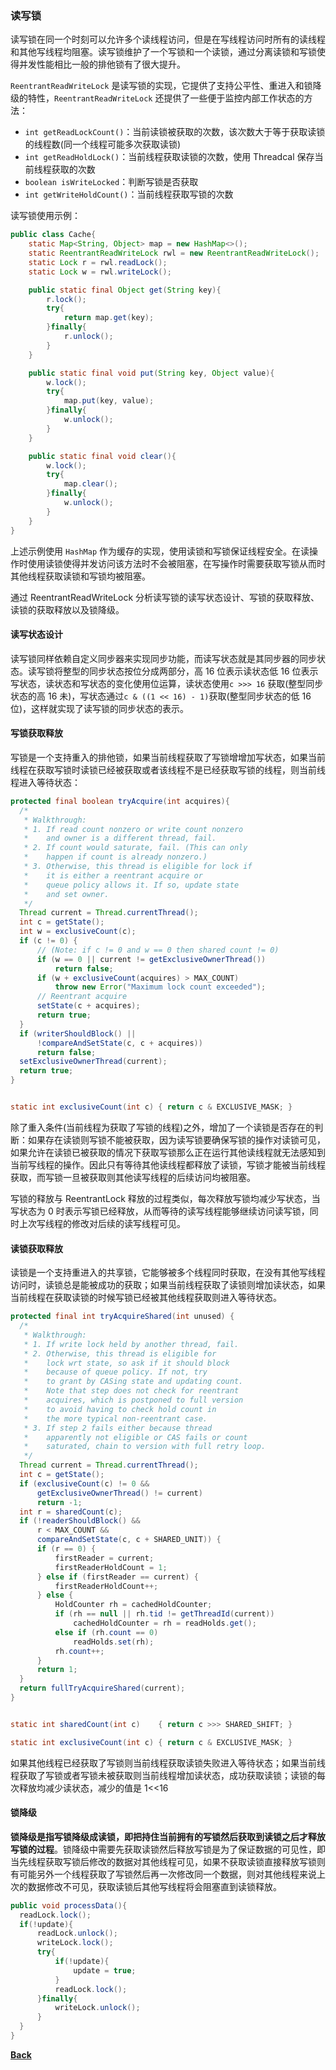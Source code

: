 ### 读写锁
读写锁在同一个时刻可以允许多个读线程访问，但是在写线程访问时所有的读线程和其他写线程均阻塞。读写锁维护了一个写锁和一个读锁，通过分离读锁和写锁使得并发性能相比一般的排他锁有了很大提升。

```ReentrantReadWriteLock``` 是读写锁的实现，它提供了支持公平性、重进入和锁降级的特性，```ReentrantReadWriteLock``` 还提供了一些便于监控内部工作状态的方法：
- ```int getReadLockCount()```：当前读锁被获取的次数，该次数大于等于获取读锁的线程数(同一个线程可能多次获取读锁)
- ```int getReadHoldLock()```：当前线程获取读锁的次数，使用 Threadcal 保存当前线程获取的次数
- ```boolean isWriteLocked```：判断写锁是否获取
- ```int getWriteHoldCount()```：当前线程获取写锁的次数

读写锁使用示例：
```java
public class Cache{
    static Map<String, Object> map = new HashMap<>();
    static ReentrantReadWriteLock rwl = new ReentrantReadWriteLock();
    static Lock r = rwl.readLock();
    static Lock w = rwl.writeLock();

    public static final Object get(String key){
        r.lock();
        try{
            return map.get(key);
        }finally{
            r.unlock();
        }
    }

    public static final void put(String key, Object value){
        w.lock();
        try{
            map.put(key, value);
        }finally{
            w.unlock();
        }
    }

    public static final void clear(){
        w.lock();
        try{
            map.clear();
        }finally{
            w.unlock();
        }
    }
}
```
上述示例使用 ```HashMap``` 作为缓存的实现，使用读锁和写锁保证线程安全。在读操作时使用读锁使得并发访问该方法时不会被阻塞，在写操作时需要获取写锁从而时其他线程获取读锁和写锁均被阻塞。

通过 ReentrantReadWriteLock 分析读写锁的读写状态设计、写锁的获取释放、读锁的获取释放以及锁降级。
#### 读写状态设计
读写锁同样依赖自定义同步器来实现同步功能，而读写状态就是其同步器的同步状态。读写锁将整型的同步状态按位分成两部分，高 16 位表示读状态低 16 位表示写状态，读状态和写状态的变化使用位运算，读状态使用```c >>> 16``` 获取(整型同步状态的高 16 未)，写状态通过```c & ((1 << 16) - 1)```获取(整型同步状态的低 16 位)，这样就实现了读写锁的同步状态的表示。
#### 写锁获取释放
写锁是一个支持重入的排他锁，如果当前线程获取了写锁增增加写状态，如果当前线程在获取写锁时读锁已经被获取或者该线程不是已经获取写锁的线程，则当前线程进入等待状态：
```java
protected final boolean tryAcquire(int acquires){
  /*
   * Walkthrough:
   * 1. If read count nonzero or write count nonzero
   *    and owner is a different thread, fail.
   * 2. If count would saturate, fail. (This can only
   *    happen if count is already nonzero.)
   * 3. Otherwise, this thread is eligible for lock if
   *    it is either a reentrant acquire or
   *    queue policy allows it. If so, update state
   *    and set owner.
   */
  Thread current = Thread.currentThread();
  int c = getState();
  int w = exclusiveCount(c);
  if (c != 0) {
	  // (Note: if c != 0 and w == 0 then shared count != 0)
	  if (w == 0 || current != getExclusiveOwnerThread())
		  return false;
	  if (w + exclusiveCount(acquires) > MAX_COUNT)
		  throw new Error("Maximum lock count exceeded");
	  // Reentrant acquire
	  setState(c + acquires);
	  return true;
  }
  if (writerShouldBlock() ||
	  !compareAndSetState(c, c + acquires))
	  return false;
  setExclusiveOwnerThread(current);
  return true;
}


static int exclusiveCount(int c) { return c & EXCLUSIVE_MASK; }
```
除了重入条件(当前线程为获取了写锁的线程)之外，增加了一个读锁是否存在的判断：如果存在读锁则写锁不能被获取，因为读写锁要确保写锁的操作对读锁可见，如果允许在读锁已被获取的情况下获取写锁那么正在运行其他读线程就无法感知到当前写线程的操作。因此只有等待其他读线程都释放了读锁，写锁才能被当前线程获取，而写锁一旦被获取则其他读写线程的后续访问均被阻塞。
  
写锁的释放与 ReentrantLock 释放的过程类似，每次释放写锁均减少写状态，当写状态为 0 时表示写锁已经释放，从而等待的读写线程能够继续访问读写锁，同时上次写线程的修改对后续的读写线程可见。
#### 读锁获取释放
读锁是一个支持重进入的共享锁，它能够被多个线程同时获取，在没有其他写线程访问时，读锁总是能被成功的获取；如果当前线程获取了读锁则增加读状态，如果当前线程在获取读锁的时候写锁已经被其他线程获取则进入等待状态。
```java
protected final int tryAcquireShared(int unused) {
  /*
   * Walkthrough:
   * 1. If write lock held by another thread, fail.
   * 2. Otherwise, this thread is eligible for
   *    lock wrt state, so ask if it should block
   *    because of queue policy. If not, try
   *    to grant by CASing state and updating count.
   *    Note that step does not check for reentrant
   *    acquires, which is postponed to full version
   *    to avoid having to check hold count in
   *    the more typical non-reentrant case.
   * 3. If step 2 fails either because thread
   *    apparently not eligible or CAS fails or count
   *    saturated, chain to version with full retry loop.
   */
  Thread current = Thread.currentThread();
  int c = getState();
  if (exclusiveCount(c) != 0 &&
	  getExclusiveOwnerThread() != current)
	  return -1;
  int r = sharedCount(c);
  if (!readerShouldBlock() &&
	  r < MAX_COUNT &&
	  compareAndSetState(c, c + SHARED_UNIT)) {
	  if (r == 0) {
		  firstReader = current;
		  firstReaderHoldCount = 1;
	  } else if (firstReader == current) {
		  firstReaderHoldCount++;
	  } else {
		  HoldCounter rh = cachedHoldCounter;
		  if (rh == null || rh.tid != getThreadId(current))
			  cachedHoldCounter = rh = readHolds.get();
		  else if (rh.count == 0)
			  readHolds.set(rh);
		  rh.count++;
	  }
	  return 1;
  }
  return fullTryAcquireShared(current);
}


static int sharedCount(int c)    { return c >>> SHARED_SHIFT; }

static int exclusiveCount(int c) { return c & EXCLUSIVE_MASK; }
```
如果其他线程已经获取了写锁则当前线程获取读锁失败进入等待状态；如果当前线程获取了写锁或者写锁未被获取则当前线程增加读状态，成功获取读锁；读锁的每次释放均减少读状态，减少的值是 1<<16
#### 锁降级
**锁降级是指写锁降级成读锁，即把持住当前拥有的写锁然后获取到读锁之后才释放写锁的过程**。锁降级中需要先获取读锁然后释放写锁是为了保证数据的可见性，即当先线程获取写锁后修改的数据对其他线程可见，如果不获取读锁直接释放写锁则有可能另外一个线程获取了写锁然后再一次修改同一个数据，则对其他线程来说上次的数据修改不可见，获取读锁后其他写线程将会阻塞直到读锁释放。
```java
public void processData(){
  readLock.lock();
  if(!update){
	  readLock.unlock();
	  writeLock.lock();
	  try{
		  if(!update){
			  update = true;
		  }
		  readLock.lock();
	  }finally{
		  writeLock.unlock();
	  }
  }
}
```

**[Back](../../)**